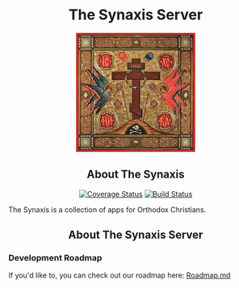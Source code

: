 <h1 align="center">The Synaxis Server</h1>

<p align="center">
  <img src=".docs/images/icon.jpeg" alt="The Synaxis" />
</p>

<h2 align="center">About The Synaxis</h2>
<p align="center">
  <a href='https://coveralls.io/github/mosesintech/theSynaxisServer?branch=master'><img src='https://coveralls.io/repos/github/mosesintech/theSynaxisServer/badge.svg?branch=master' alt='Coverage Status' /></a>
  <a href='https://app.travis-ci.com/mosesintech/theSynaxisServer'><img src='https://app.travis-ci.com/mosesintech/theSynaxisServer.svg?branch=master' alt='Build Status' /></a>
</p>

The Synaxis is a collection of apps for Orthodox Christians.

<h2 align="center">About The Synaxis Server</h2>

### Development Roadmap

If you'd like to, you can check out our roadmap here: <a href="/.docs/Roadmap.md">Roadmap.md</a>
